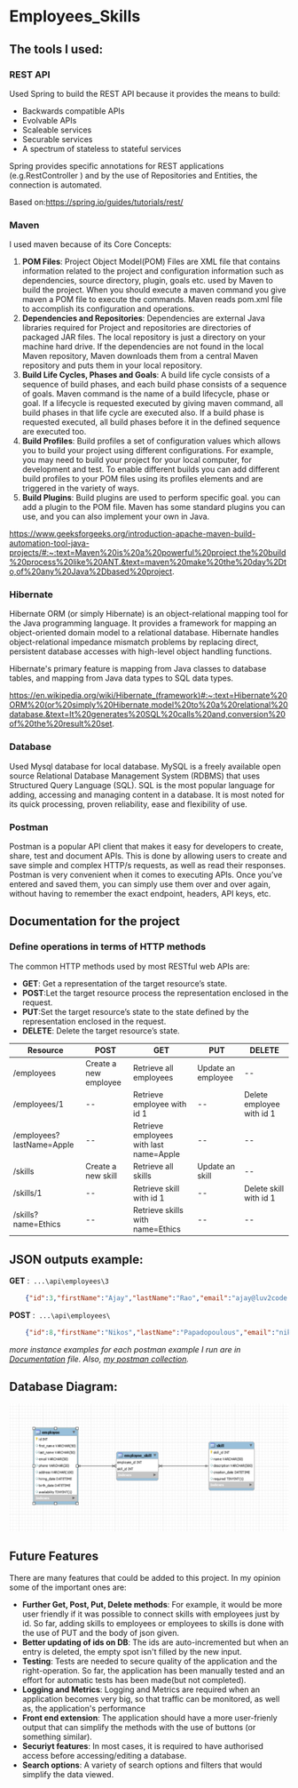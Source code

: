 # Employees_Skills


## The tools I used:

### REST API
Used Spring to build the REST API because it provides the means to build:
* Backwards compatible APIs
* Evolvable APIs
* Scaleable services
* Securable services
* A spectrum of stateless to stateful services

Spring provides specific annotations for REST applications (e.g.RestController ) and by the use of Repositories and Entities, the connection is automated.

Based on:https://spring.io/guides/tutorials/rest/

### Maven
I used maven because of its Core Concepts:
1. **POM Files**: Project Object Model(POM) Files are XML file that contains information related to the project and configuration information such as dependencies, source directory, plugin, goals etc. used by Maven to build the project. When you should execute a maven command you give maven a POM file to execute the commands. Maven reads pom.xml file to accomplish its configuration and operations.
2. **Dependencies and Repositories**: Dependencies are external Java libraries required for Project and repositories are directories of packaged JAR files. The local repository is just a directory on your machine hard drive. If the dependencies are not found in the local Maven repository, Maven downloads them from a central Maven repository and puts them in your local repository.
3. **Build Life Cycles, Phases and Goals**: A build life cycle consists of a sequence of build phases, and each build phase consists of a sequence of goals. Maven command is the name of a build lifecycle, phase or goal. If a lifecycle is requested executed by giving maven command, all build phases in that life cycle are executed also. If a build phase is requested executed, all build phases before it in the defined sequence are executed too.
4. **Build Profiles**: Build profiles a set of configuration values which allows you to build your project using different configurations. For example, you may need to build your project for your local computer, for development and test. To enable different builds you can add different build profiles to your POM files using its profiles elements and are triggered in the variety of ways.
5. **Build Plugins**: Build plugins are used to perform specific goal. you can add a plugin to the POM file. Maven has some standard plugins you can use, and you can also implement your own in Java.

https://www.geeksforgeeks.org/introduction-apache-maven-build-automation-tool-java-projects/#:~:text=Maven%20is%20a%20powerful%20project,the%20build%20process%20like%20ANT.&text=maven%20make%20the%20day%2Dto,of%20any%20Java%2Dbased%20project.


### Hibernate
Hibernate ORM (or simply Hibernate) is an object-relational mapping tool for the Java programming language. It provides a framework for mapping an object-oriented domain model to a relational database. Hibernate handles object-relational impedance mismatch problems by replacing direct, persistent database accesses with high-level object handling functions.

Hibernate's primary feature is mapping from Java classes to database tables, and mapping from Java data types to SQL data types.

https://en.wikipedia.org/wiki/Hibernate_(framework)#:~:text=Hibernate%20ORM%20(or%20simply%20Hibernate,model%20to%20a%20relational%20database.&text=It%20generates%20SQL%20calls%20and,conversion%20of%20the%20result%20set.

### Database
Used Mysql database for local database.
MySQL is a freely available open source Relational Database Management System (RDBMS) that uses Structured Query Language (SQL). SQL is the most popular language for adding, accessing and managing content in a database. It is most noted for its quick processing, proven reliability, ease and flexibility of use.

### Postman
Postman is a popular API client that makes it easy for developers to create, share, test and document APIs. This is done by allowing users to create and save simple and complex HTTP/s requests, as well as read their responses.
Postman is very convenient when it comes to executing APIs. Once you’ve entered and saved them, you can simply use them over and over again, without having to remember the exact endpoint, headers, API keys, etc.


## Documentation for the project

### Define operations in terms of HTTP methods

 The common HTTP methods used by most RESTful web APIs are:
 * **GET**: Get a representation of the target resource’s state.
 * **POST**:Let the target resource process the representation enclosed in the request.
 * **PUT**:Set the target resource’s state to the state defined by the representation enclosed in the request.
 * **DELETE**: Delete the target resource’s state.

Resource | POST | GET | PUT | DELETE
---------|------|-----|-----|-------
/employees|Create a new employee|Retrieve all employees|Update an employee|--
/employees/1|--|Retrieve employee with id 1| --|Delete employee with id 1
/employees?lastName=Apple|--|Retrieve employees with last name=Apple|--|--
/skills|Create a new skill|Retrieve all skills|Update an skill|--
/skills/1|--|Retrieve skill with id 1| --|Delete skill with id 1
/skills?name=Ethics|--|Retrieve skills with name=Ethics|--|--


## JSON outputs example:

**GET** :` ...\api\employees\3`
```json
    {"id":3,"firstName":"Ajay","lastName":"Rao","email":"ajay@luv2code.com","phone":"(30)6954786523","address":"Eleftheriou Venizelou 5","hiringDate":"2017-02-15 00:00:00.0","birthday":"1942-03-15 00:00:00.0","availability":true,"skills":[{"id":1,"name":"Ethics","description":"moral principles that govern a person's behaviour or the conducting of an activity","creationDate":"2017-01-20 00:00:00.0","required":true},{"id":5,"name":"Problem solving","description":"The process of finding solutions to difficult or complex issues","creationDate":"2017-01-20 00:00:00.0","required":false}]}
```

**POST** :` ...\api\employees\`
```json
    {"id":8,"firstName":"Nikos","lastName":"Papadopoulous","email":"nikos_papadopoulos@gmail.com","phone":"(30)6954754653","address":"Eleftheriou Venizelou 5","hiringDate":"2017-02-15 00:00:00.0","birthday":"1942-03-15 00:00:00.0","availability":true,"skills":[{"id":1,"name":"Ethics","description":"moral principles that govern a person's behaviour or the conducting of an activity","creationDate":"2017-01-20 00:00:00.0","required":true},{"id":5,"name":"Problem solving","description":"The process of finding solutions to difficult or complex issues","creationDate":"2017-01-20 00:00:00.0","required":false}]}
```

*more instance examples for each postman example I run are in [Documentation](https://github.com/Tzomily/Employees_Skills/tree/main/Documentation) file.
Also, [my postman collection](https://www.getpostman.com/collections/52d5a400883022379bf3).*

## Database Diagram:
![alt text](https://github.com/Tzomily/Employees_Skills/blob/main/Documentation/DatabaseDiagram.PNG)


## Future Features

There are many features that could be added to this project. In my opinion some of the important ones are:
* **Further Get, Post, Put, Delete methods**: For example, it would be more user friendly if it was possible to connect skills with employees just by id.
So far, adding skills to employees or employees to skills is done with the use of PUT and the body of json given.
* **Better updating of ids on DB**: The ids are auto-incremented but when an entry is deleted, the empty spot isn't filled by the new input.
* **Testing**: Tests are needed to secure quality of the application and the right-operation. So far, the application has been manually tested and an effort for automatic tests has been made(but not completed).
* **Logging and Metrics**: Logging and Metrics are required when an application becomes very big, so that traffic can be monitored, as well as, the application's performance
* **Front end extension**: The application should have a more user-frienly output that can simplify the methods with the use of buttons (or something similar).
* **Securiyt features**: In most cases, it is required to have authorised access before accessing/editing a database.
* **Search options**: A variety of search options and filters that would simplify the data viewed.
